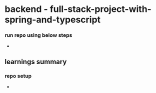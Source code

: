 # backend - full-stack-project-with-spring-and-typescript

### run repo using below steps

- 

## learnings summary

### repo setup

- 


